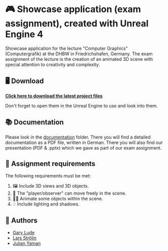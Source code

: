 # 🎮 Showcase application (exam assignment), created with Unreal Engine 4

Showcase application for the lecture "Computer Graphics" (Computergrafik) at the DHBW in Friedrichshafen, Germany. The exam assignment of the lecture is the creation of an animated 3D scene with special attention to creativity and complexity.

## 🖥 Download
**[Click here to download the latest project files]()**

Don't forget to open them in the Unreal Engine to use and look into them.

## 📚 Documentation

Please look in the [documentation]() folder. There you will find a detailed documentation as a PDF file, written in German. There you will also find our presentation (PDF & .pptx) which we gave as part of our exam assignment.

## 👷 Assignment requirements
The following requirements must be met:

1. 🖼️ Include 3D views and 3D objects. 
2. 🧍 The "player/observer" can move freely in the scene.
3. 🚶‍♂️ Animate some objects within the scene. 
4. 💡 Include lighting and shadows.

## 👷 Authors
* [Gary Lude](https://github.com/Kiodok)
* [Lars Strölin](https://github.com/M4RD3K)
* [Julian Yaman](https://github.com/julianYaman)

